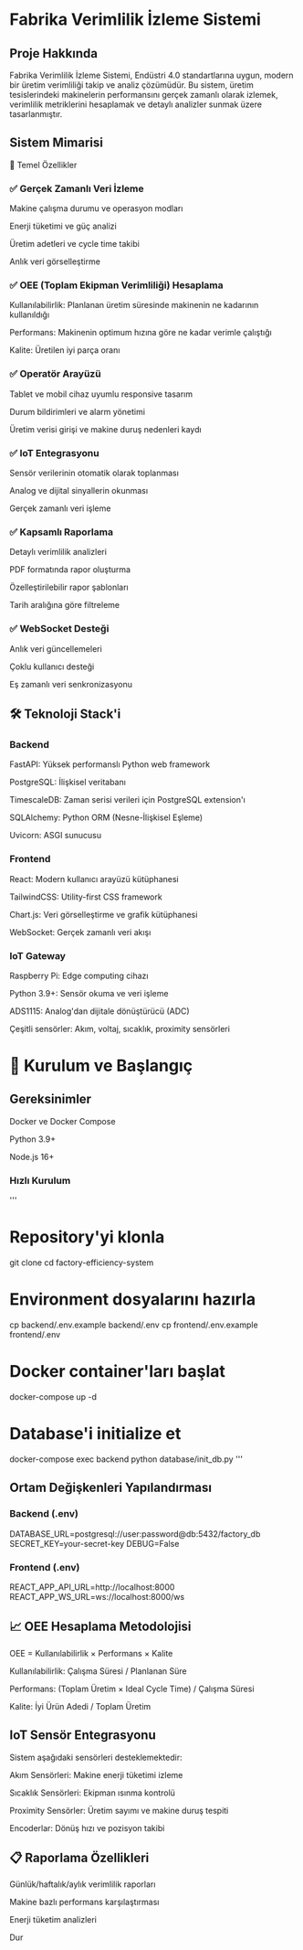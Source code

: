 # Fabrika Verimlilik İzleme Sistemi
## Proje Hakkında

Fabrika Verimlilik İzleme Sistemi, Endüstri 4.0 standartlarına uygun, modern bir üretim verimliliği takip ve analiz çözümüdür. Bu sistem, üretim tesislerindeki makinelerin performansını gerçek zamanlı olarak izlemek, verimlilik metriklerini hesaplamak ve detaylı analizler sunmak üzere tasarlanmıştır.

## Sistem Mimarisi
🎯 Temel Özellikler
### ✅ Gerçek Zamanlı Veri İzleme
Makine çalışma durumu ve operasyon modları

Enerji tüketimi ve güç analizi

Üretim adetleri ve cycle time takibi

Anlık veri görselleştirme

### ✅ OEE (Toplam Ekipman Verimliliği) Hesaplama
Kullanılabilirlik: Planlanan üretim süresinde makinenin ne kadarının kullanıldığı

Performans: Makinenin optimum hızına göre ne kadar verimle çalıştığı

Kalite: Üretilen iyi parça oranı

### ✅ Operatör Arayüzü
Tablet ve mobil cihaz uyumlu responsive tasarım

Durum bildirimleri ve alarm yönetimi

Üretim verisi girişi ve makine duruş nedenleri kaydı

### ✅ IoT Entegrasyonu
Sensör verilerinin otomatik olarak toplanması

Analog ve dijital sinyallerin okunması

Gerçek zamanlı veri işleme

### ✅ Kapsamlı Raporlama
Detaylı verimlilik analizleri

PDF formatında rapor oluşturma

Özelleştirilebilir rapor şablonları

Tarih aralığına göre filtreleme

### ✅ WebSocket Desteği
Anlık veri güncellemeleri

Çoklu kullanıcı desteği

Eş zamanlı veri senkronizasyonu
## 🛠 Teknoloji Stack'i
### Backend
FastAPI: Yüksek performanslı Python web framework

PostgreSQL: İlişkisel veritabanı

TimescaleDB: Zaman serisi verileri için PostgreSQL extension'ı

SQLAlchemy: Python ORM (Nesne-İlişkisel Eşleme)

Uvicorn: ASGI sunucusu

### Frontend
React: Modern kullanıcı arayüzü kütüphanesi

TailwindCSS: Utility-first CSS framework

Chart.js: Veri görselleştirme ve grafik kütüphanesi

WebSocket: Gerçek zamanlı veri akışı

### IoT Gateway
Raspberry Pi: Edge computing cihazı

Python 3.9+: Sensör okuma ve veri işleme

ADS1115: Analog'dan dijitale dönüştürücü (ADC)

Çeşitli sensörler: Akım, voltaj, sıcaklık, proximity sensörleri


# 🚀 Kurulum ve Başlangıç
## Gereksinimler
Docker ve Docker Compose

Python 3.9+

Node.js 16+

### Hızlı Kurulum
'''
# Repository'yi klonla
git clone <repository-url>
cd factory-efficiency-system

# Environment dosyalarını hazırla
cp backend/.env.example backend/.env
cp frontend/.env.example frontend/.env

# Docker container'ları başlat
docker-compose up -d

# Database'i initialize et
docker-compose exec backend python database/init_db.py
'''


## Ortam Değişkenleri Yapılandırması
### Backend (.env)
DATABASE_URL=postgresql://user:password@db:5432/factory_db
SECRET_KEY=your-secret-key
DEBUG=False

### Frontend (.env)

REACT_APP_API_URL=http://localhost:8000
REACT_APP_WS_URL=ws://localhost:8000/ws 

## 📈 OEE Hesaplama Metodolojisi
OEE = Kullanılabilirlik × Performans × Kalite

Kullanılabilirlik: Çalışma Süresi / Planlanan Süre

Performans: (Toplam Üretim × Ideal Cycle Time) / Çalışma Süresi

Kalite: İyi Ürün Adedi / Toplam Üretim

## IoT Sensör Entegrasyonu
Sistem aşağıdaki sensörleri desteklemektedir:

Akım Sensörleri: Makine enerji tüketimi izleme

Sıcaklık Sensörleri: Ekipman ısınma kontrolü

Proximity Sensörler: Üretim sayımı ve makine duruş tespiti

Encoderlar: Dönüş hızı ve pozisyon takibi

## 📋 Raporlama Özellikleri
Günlük/haftalık/aylık verimlilik raporları

Makine bazlı performans karşılaştırması

Enerji tüketim analizleri

Dur


